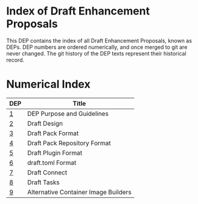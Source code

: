 # Index of Draft Enhancement Proposals

This DEP contains the index of all Draft Enhancement Proposals, known as DEPs. DEP numbers are ordered numerically, and once merged to git are never changed. The git history of the DEP texts represent their historical record.

# Numerical Index

| DEP     | Title                                |
|---------|--------------------------------------|
| [1][]   | DEP Purpose and Guidelines           |
| [2][]   | Draft Design                         |
| [3][]   | Draft Pack Format                    |
| [4][]   | Draft Pack Repository Format         |
| [5][]   | Draft Plugin Format                  |
| [6][]   | draft.toml Format                    |
| [7][]   | Draft Connect                        |
| [8][]   | Draft Tasks                          |
| [9][]   | Alternative Container Image Builders |

[1]: dep-001.md
[2]: dep-002.md
[3]: dep-003.md
[4]: dep-004.md
[5]: dep-005.md
[6]: dep-006.md
[7]: dep-007.md
[8]: dep-008.md
[9]: dep-009.md

